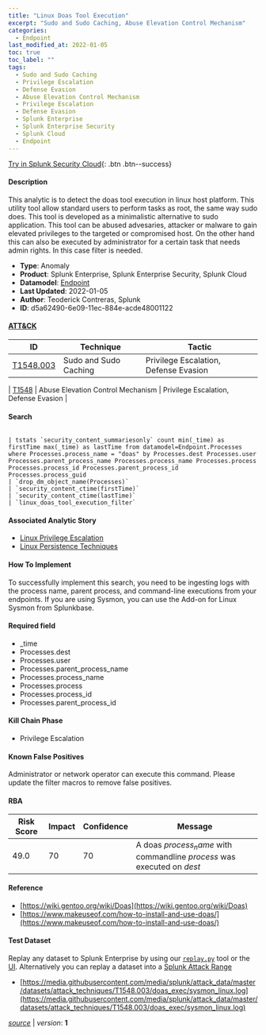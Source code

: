 ```yaml
---
title: "Linux Doas Tool Execution"
excerpt: "Sudo and Sudo Caching, Abuse Elevation Control Mechanism"
categories:
  - Endpoint
last_modified_at: 2022-01-05
toc: true
toc_label: ""
tags:
  - Sudo and Sudo Caching
  - Privilege Escalation
  - Defense Evasion
  - Abuse Elevation Control Mechanism
  - Privilege Escalation
  - Defense Evasion
  - Splunk Enterprise
  - Splunk Enterprise Security
  - Splunk Cloud
  - Endpoint
---
```




[Try in Splunk Security Cloud](https://www.splunk.com/en_us/cyber-security.html){: .btn .btn--success}

#### Description

This analytic is to detect the doas tool execution in linux host platform. This utility tool allow standard users to perform tasks as root, the same way sudo does. This tool is developed as a minimalistic alternative to sudo application. This tool can be abused advesaries, attacker or malware to gain elevated privileges to the targeted or compromised host. On the other hand this can also be executed by administrator for a certain task that needs admin rights. In this case filter is needed.

- **Type**: Anomaly
- **Product**: Splunk Enterprise, Splunk Enterprise Security, Splunk Cloud
- **Datamodel**: [Endpoint](https://docs.splunk.com/Documentation/CIM/latest/User/Endpoint)
- **Last Updated**: 2022-01-05
- **Author**: Teoderick Contreras, Splunk
- **ID**: d5a62490-6e09-11ec-884e-acde48001122


#### [ATT&CK](https://attack.mitre.org/)

| ID          | Technique   | Tactic         |
| ----------- | ----------- |--------------- |
| [T1548.003](https://attack.mitre.org/techniques/T1548/003/) | Sudo and Sudo Caching | Privilege Escalation, Defense Evasion |

| [T1548](https://attack.mitre.org/techniques/T1548/) | Abuse Elevation Control Mechanism | Privilege Escalation, Defense Evasion |

#### Search

```

| tstats `security_content_summariesonly` count min(_time) as firstTime max(_time) as lastTime from datamodel=Endpoint.Processes where Processes.process_name = "doas" by Processes.dest Processes.user Processes.parent_process_name Processes.process_name Processes.process Processes.process_id Processes.parent_process_id Processes.process_guid 
| `drop_dm_object_name(Processes)` 
| `security_content_ctime(firstTime)` 
| `security_content_ctime(lastTime)` 
| `linux_doas_tool_execution_filter`
```

#### Associated Analytic Story
* [Linux Privilege Escalation](/stories/linux_privilege_escalation)
* [Linux Persistence Techniques](/stories/linux_persistence_techniques)


#### How To Implement
To successfully implement this search, you need to be ingesting logs with the process name, parent process, and command-line executions from your endpoints. If you are using Sysmon, you can use the Add-on for Linux Sysmon from Splunkbase.

#### Required field
* _time
* Processes.dest
* Processes.user
* Processes.parent_process_name
* Processes.process_name
* Processes.process
* Processes.process_id
* Processes.parent_process_id


#### Kill Chain Phase
* Privilege Escalation


#### Known False Positives
Administrator or network operator can execute this command. Please update the filter macros to remove false positives.


#### RBA

| Risk Score  | Impact      | Confidence   | Message      |
| ----------- | ----------- |--------------|--------------|
| 49.0 | 70 | 70 | A doas $process_name$ with commandline $process$ was executed on $dest$ |




#### Reference

* [https://wiki.gentoo.org/wiki/Doas](https://wiki.gentoo.org/wiki/Doas)
* [https://www.makeuseof.com/how-to-install-and-use-doas/](https://www.makeuseof.com/how-to-install-and-use-doas/)



#### Test Dataset
Replay any dataset to Splunk Enterprise by using our [`replay.py`](https://github.com/splunk/attack_data#using-replaypy) tool or the [UI](https://github.com/splunk/attack_data#using-ui).
Alternatively you can replay a dataset into a [Splunk Attack Range](https://github.com/splunk/attack_range#replay-dumps-into-attack-range-splunk-server)

* [https://media.githubusercontent.com/media/splunk/attack_data/master/datasets/attack_techniques/T1548.003/doas_exec/sysmon_linux.log](https://media.githubusercontent.com/media/splunk/attack_data/master/datasets/attack_techniques/T1548.003/doas_exec/sysmon_linux.log)



[*source*](https://github.com/splunk/security_content/tree/develop/detections/endpoint/linux_doas_tool_execution.yml) \| *version*: **1**
